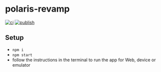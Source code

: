 # polaris-revamp

[![ci](https://github.com/nearform/polaris-revamp/actions/workflows/ci.yml/badge.svg)](https://github.com/nearform/polaris-revamp/actions/workflows/ci.yml)
[![publish](https://github.com/nearform/polaris-revamp/actions/workflows/publish.yml/badge.svg)](https://github.com/nearform/polaris-revamp/actions/workflows/publish.yml)

## Setup

- `npm i`
- `npm start`
- follow the instructions in the terminal to run the app for Web, device or emulator
